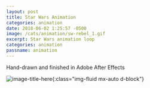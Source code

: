 ```yaml
---
layout: post
title: Star Wars Animation
categories: animation
date: 2018-06-02 1:25:57 -0500
image: /cats/animation/sw-rebel_1.gif
excerpt: Star Wars animation loop
categories: animation
passname: animation
---
```


Hand-drawn and finished in Adobe After Effects

![image-title-here](/assets/img/cats/animation/sw-rebel_1.gif){:class="img-fluid mx-auto d-block"}
